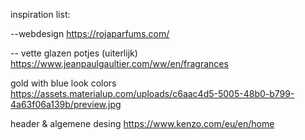 inspiration list:

--webdesign
https://rojaparfums.com/

-- vette glazen potjes (uiterlijk)
https://www.jeanpaulgaultier.com/ww/en/fragrances

gold with blue look colors
https://assets.materialup.com/uploads/c6aac4d5-5005-48b0-b799-4a63f06a139b/preview.jpg

header & algemene desing
https://www.kenzo.com/eu/en/home
